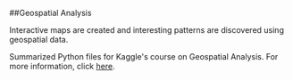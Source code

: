 ##Geospatial Analysis

Interactive maps are created and interesting patterns are discovered using geospatial data.

Summarized Python files for Kaggle's course on Geospatial Analysis. For more information, click [here](https://www.kaggle.com/learn/geospatial-analysis).
